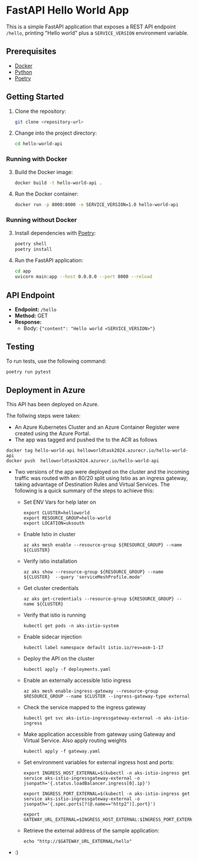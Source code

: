 # FastAPI Hello World App

This is a simple FastAPI application that exposes a REST API endpoint `/hello`, printing "Hello world" plus a `SERVICE_VERSION` environment variable.

## Prerequisites

- [Docker](https://www.docker.com/get-started)
- [Python](https://www.python.org/)
- [Poetry](https://python-poetry.org/)

## Getting Started

1. Clone the repository:

    ```bash
    git clone <repository-url>
    ```

2. Change into the project directory:

    ```bash
    cd hello-world-api
    ```

### Running with Docker

3. Build the Docker image:

    ```bash
    docker build -t hello-world-api .
    ```

4. Run the Docker container:

    ```bash
    docker run -p 8000:8000 -e SERVICE_VERSION=1.0 hello-world-api
    ```

### Running without Docker

3. Install dependencies with [Poetry](https://python-poetry.org/):

    ```bash
    poetry shell
    poetry install
    ```

4. Run the FastAPI application:

    ```bash
    cd app
    uvicorn main:app --host 0.0.0.0 --port 8000 --reload
    ```

## API Endpoint

- **Endpoint:** `/hello`
- **Method:** GET
- **Response:**
  - Body: `{"content": "Hello world <SERVICE_VERSION>"}`

## Testing

To run tests, use the following command:

```bash
poetry run pytest
```

## Deployment in Azure

This API has been deployed on Azure.

The follwing steps were taken:

- An Azure Kubernetes Cluster and an Azure Container Register were created using the Azure Portal.
- The app was tagged and pushed the to the ACR as follows
```
docker tag hello-world-api helloworldtask2024.azurecr.io/hello-world-api
docker push  helloworldtask2024.azurecr.io/hello-world-api 
```
- Two versions of the app were deployed on the cluster and the incoming traffic was routed with an 80/20 split using Istio as an ingress gateway, taking advantage of Destination Rules and Virtual Services.
The following is a quick summary of the steps to achieve this:



    -  Set ENV Vars for help later on
        ```
        export CLUSTER=helloworld
        export RESOURCE_GROUP=hello-world
        export LOCATION=uksouth
        ```


    - Enable Istio in cluster

        ```
        az aks mesh enable --resource-group ${RESOURCE_GROUP} --name ${CLUSTER}
        ```

    - Verify istio installation
        ```
        az aks show --resource-group ${RESOURCE_GROUP} --name ${CLUSTER}  --query 'serviceMeshProfile.mode'
        ```

    - Get cluster credentials
        ```
        az aks get-credentials --resource-group ${RESOURCE_GROUP} --name ${CLUSTER}
        ```

    - Verify that istio is running
        ```
        kubectl get pods -n aks-istio-system
        ```

    - Enable sidecar injection
        ```
        kubectl label namespace default istio.io/rev=asm-1-17
        ```

    - Deploy the API on the cluster
        ```
        kubectl apply -f deployments.yaml
        ```

    - Enable an externally accessible Istio ingress
        ```
        az aks mesh enable-ingress-gateway --resource-group $RESOURCE_GROUP --name $CLUSTER --ingress-gateway-type external
        ```

    - Check the service mapped to the ingress gateway
        ```
        kubectl get svc aks-istio-ingressgateway-external -n aks-istio-ingress
        ```

    - Make application accessible from gateway using Gateway and Virtual Service. Also apply routing weights

        ```
        kubectl apply -f gateway.yaml
        ```

    - Set environment variables for external ingress host and ports:
        ```
        export INGRESS_HOST_EXTERNAL=$(kubectl -n aks-istio-ingress get service aks-istio-ingressgateway-external -o jsonpath='{.status.loadBalancer.ingress[0].ip}')

        export INGRESS_PORT_EXTERNAL=$(kubectl -n aks-istio-ingress get service aks-istio-ingressgateway-external -o jsonpath='{.spec.ports[?(@.name=="http2")].port}')

        export GATEWAY_URL_EXTERNAL=$INGRESS_HOST_EXTERNAL:$INGRESS_PORT_EXTERNAL```
        ```
    - Retrieve the external address of the sample application:
        ```
        echo "http://$GATEWAY_URL_EXTERNAL/hello"
        ```
- :)
